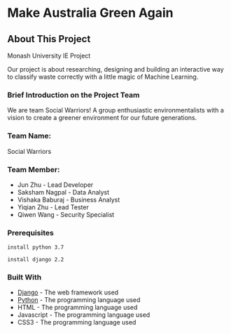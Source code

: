 # Make Australia Green Again

## About This Project
Monash University IE Project

Our project is about researching, designing and building an interactive way to classify waste correctly with a little magic of Machine Learning. 

### Brief Introduction on the Project Team
We are team Social Warriors! A group enthusiastic environmentalists with a vision to create a greener environment for our future generations.

### Team Name: 
Social Warriors

### Team Member: 
* Jun Zhu - Lead Developer
* Saksham Nagpal - Data Analyst
* Vishaka Baburaj - Business Analyst
* Yiqian Zhu - Lead Tester
* Qiwen Wang - Security Specialist

### Prerequisites
```
install python 3.7
```
```
install django 2.2
```

### Built With
* [Django](https://docs.djangoproject.com/en/2.2/) - The web framework used
* [Python](https://www.python.org/downloads/release/python-370/) - The programming language used
* HTML - The programming language used
* Javascript - The programming language used
* CSS3 - The programming language used
